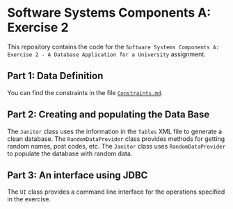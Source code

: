 Software Systems Components A: Exercise 2
=========================================
This repository contains the code for the `Software Systems Components A: Exercise 2 - A Database Application for a University` assignment.

Part 1: Data Definition
-----------------------
You can find the constraints in the file [`Constraints.md`](Constraints.md).

Part 2: Creating and populating the Data Base
---------------------------------------------
The `Janitor` class uses the information in the `Tables` XML file to generate a clean database. The `RandomDataProvider` class provides methods for getting random names, post codes, etc. The `Janitor` class uses `RandomDataProvider` to populate the database with random data.

Part 3: An interface using JDBC
-------------------------------
The `UI` class provides a command line interface for the operations specified in the exercise.
